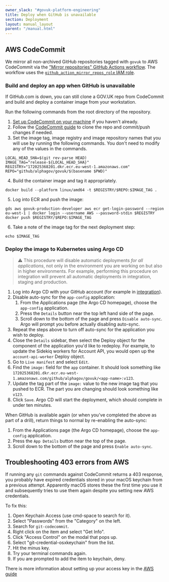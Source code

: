 ```yaml
---
owner_slack: "#govuk-platform-engineering"
title: Deploy when GitHub is unavailable
section: Deployment
layout: manual_layout
parent: "/manual.html"
---
```


## AWS CodeCommit

We mirror all non-archived GitHub repositories tagged with `govuk` to AWS CodeCommit via the ["Mirror repositories" GitHub Actions workflow](https://github.com/alphagov/govuk-infrastructure/blob/main/.github/workflows/mirror-repos.yml). The workflow uses the [`github_action_mirror_repos_role` IAM role](https://github.com/alphagov/govuk-infrastructure/blob/main/terraform/deployments/github/mirror.tf).

### Build and deploy an app when GitHub is unavailable

If GitHub.com is down, you can still clone a GOV.UK repo from CodeCommit and
build and deploy a container image from your workstation.

Run the following commands from the root directory of the repository.

1. [Set up CodeCommit on your machine](/manual/howto-checkout-and-commit-to-codecommit.html#install-dependencies-and-set-up-local-environment) if you haven't already.
2. Follow the [CodeCommit guide](/manual/howto-checkout-and-commit-to-codecommit.html#quick-reference-guide) to clone the repo and commit/push changes if needed.
3. Set the image tag, image registry and image repository names that you will use by running the following commands. You don't need to modify any of the values in the commands.

```
LOCAL_HEAD_SHA=$(git rev-parse HEAD)
IMAGE_TAG="release-${LOCAL_HEAD_SHA}"
REGISTRY="172025368201.dkr.ecr.eu-west-1.amazonaws.com"
REPO="github/alphagov/govuk/$(basename $PWD)"
```

4. Build the container image and tag it appropriately.

```
docker build --platform linux/amd64 -t $REGISTRY/$REPO:$IMAGE_TAG .
```

5. Log into ECR and push the image:

```
gds aws govuk-production-developer aws ecr get-login-password --region eu-west-1 | docker login --username AWS --password-stdin $REGISTRY
docker push $REGISTRY/$REPO:$IMAGE_TAG
```

6. Take a note of the image tag for the next deployment step:

```
echo $IMAGE_TAG
```

### Deploy the image to Kubernetes using Argo CD

> ⚠️ This procedure will disable automatic deployments *for all applications*, not only in the environment you are working on but also in higher environments. For example, performing this procedure on integration will prevent all automatic deployments in integration, staging and production.

1. Log into Argo CD with your GitHub account (for example in [integration](https://argo.eks.integration.govuk.digital/)).
1. Disable auto-sync for the `app-config` application:
    1. From the Applications page (the Argo CD homepage), choose the `app-config` application.
    1. Press the `Details` button near the top left hand side of the page.
    1. Scroll down to the bottom of the page and press `Disable auto-sync`. Argo will prompt you before actually disabling auto-sync.
1. Repeat the steps above to turn off auto-sync for the application you wish to deploy.
1. Close the `Details` sidebar, then select the Deploy object for the component of the application you'd like to redeploy. For example, to update the Sidekiq workers for Account API, you would open up the `account-api-worker` Deploy object.
1. Go to `Live manifest` and select `Edit`.
1. Find the `image:` field for the `app` container. It should look something like `172025368201.dkr.ecr.eu-west-1.amazonaws.com/github/alphagov/govuk/<app-name>:v123`.
1. Update the tag part of the `image:` value to the new image tag that you pushed to ECR. The part you are changing should look something like `v123`.
1. Click `Save`. Argo CD will start the deployment, which should complete in under ten minutes.

When GitHub is available again (or when you've completed the above as part of a drill), return things to normal by re-enabling the auto-sync:

  1. From the Applications page (the Argo CD homepage), choose the `app-config` application.
  1. Press the `App Details` button near the top of the page.
  1. Scroll down to the bottom of the page and press `Enable auto-sync`.

## Troubleshooting 403 errors from AWS

If running any `git` commands against CodeCommit returns a 403 response, you probably
have expired credentials stored in your macOS keychain from a previous attempt.
Apparently macOS stores these the first time you use it and subsequently tries
to use them again despite you setting new AWS credentials.

To fix this:

1. Open Keychain Access (use cmd-space to search for it).
1. Select "Passwords" from the "Category" on the left.
1. Search for `git-codecommit`.
1. Right click on the item and select "Get Info".
1. Click "Access Control" on the modal that pops up.
1. Select "git-credential-osxkeychain" from the list.
1. Hit the minus key.
1. Try your terminal commands again.
1. If you are prompted to add the item to keychain, deny.

There is more information about setting up your access key in the [AWS guide](https://docs.aws.amazon.com/codecommit/latest/userguide/setting-up-https-unixes.html)
